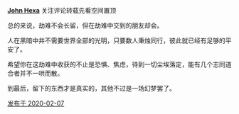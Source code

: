 [**John Hexa**](https://www.zhihu.com/people/mcbig)
关注评论转载先看空间置顶
>
总的来说，劫难不会长留，但在劫难中交到的朋友却会。  
  >
人在黑暗中并不需要世界全部的光明，只要数人秉烛同行，彼此就已经有足够的平安了。  
  >
希望你在这劫难中收获的不止是恐惧、焦虑，待到一切尘埃落定，能有几个志同道合者并不一哄而散。  
  >
到最后，留下的东西才是真实的，其他不过是一场幻梦罢了。

[发布于 2020-02-07](http://www.zhihu.com/pin/1209146761836810240)

